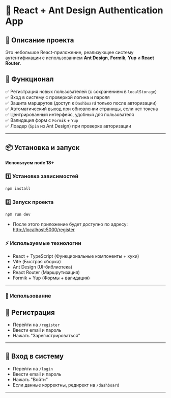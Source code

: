 # 🚀 React + Ant Design Authentication App

## 📌 Описание проекта

Это небольшое React-приложение, реализующее систему аутентификации с использованием **Ant Design**, **Formik**, **Yup** и **React Router**.

## 🔧 Функционал

✅ Регистрация новых пользователей (с сохранением в `localStorage`)  
✅ Вход в систему с проверкой логина и пароля  
✅ Защита маршрутов (доступ к `Dashboard` только после авторизации)  
✅ Автоматический выход при обновлении страницы, если нет токена  
✅ Центрированный интерфейс, удобный для пользователя  
✅ Валидация форм с `Formik` + `Yup`  
✅ Лоадер (`Spin` из Ant Design) при проверке авторизации

---

## 📦 Установка и запуск

**Используем node 18+**

### 1️⃣ Установка зависимостей

```sh
npm install
```

### 2️⃣ Запуск проекта

```sh
npm run dev
```

- После этого приложение будет доступно по адресу: [http://localhost:5000/register](http://localhost:5000/register)

### ⚡ Используемые технологии

- React + TypeScript (Функциональные компоненты + хуки)
- Vite (Быстрая сборка)
- Ant Design (UI-библиотека)
- React Router (Маршрутизация)
- Formik + Yup (Формы + валидация)

---

### 📜 Использование

## 🔹 Регистрация

- Перейти на `/register`
- Ввести email и пароль
- Нажать "Зарегистрироваться"

---

## 🔹 Вход в систему

- Перейти на `/login`
- Ввести email и пароль
- Нажать "Войти"
- Если данные корректны, редирект на `/dashboard`

---
